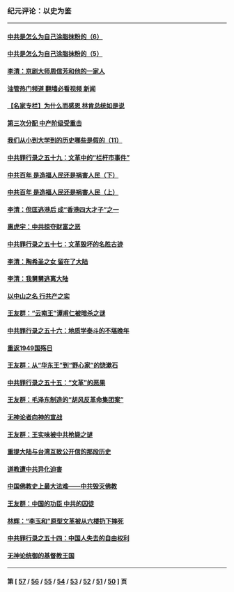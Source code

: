 ### 纪元评论：以史为鉴
---
#### [中共是怎么为自己涂脂抹粉的（6）](../../pages/nsc1028/n13412021.md?12040330) 
#### [中共是怎么为自己涂脂抹粉的（5）](../../pages/nsc1028/n13405477.md?12040330) 
#### [李清：京剧大师周信芳和他的一家人](../../pages/nsc1028/n13391411.md?12040330) 
#### [油管热门频道 翻墙必看视频 新闻](ok?12040330)
#### [【名家专栏】为什么而感恩 林肯总统如是说](../../pages/nsc1028/n13402501.md?12040330) 
#### [第三次分配 中产阶级受重击](../../pages/nsc1028/n13401007.md?12040330) 
#### [我们从小到大学到的历史哪些是假的（11）](../../pages/nsc1028/n13395097.md?12040330) 
#### [中共罪行录之五十九：文革中的“栏杆市事件”](../../pages/nsc1028/n13390605.md?12040330) 
#### [中共百年 是造福人民还是祸害人民（下）](../../pages/nsc1028/n13389389.md?12040330) 
#### [中共百年 是造福人民还是祸害人民（上）](../../pages/nsc1028/n13388697.md?12040330) 
#### [李清：倪匡逃港后 成“香港四大才子”之一](../../pages/nsc1028/n13377522.md?12040330) 
#### [惠虎宇：中共掠夺财富之恶](../../pages/nsc1028/n13374142.md?12040330) 
#### [中共罪行录之五十七：文革毁坏的名胜古迹](../../pages/nsc1028/n13373282.md?12040330) 
#### [李清：陶希圣之女 留在了大陆](../../pages/nsc1028/n13367727.md?12040330) 
#### [李清：我舅舅逃离大陆](../../pages/nsc1028/n13343329.md?12040330) 
#### [以中山之名 行共产之实](../../pages/nsc1028/n13346437.md?12040330) 
#### [王友群：“云南王”谭甫仁被暗杀之谜](../../pages/nsc1028/n13357123.md?12040330) 
#### [中共罪行录之五十六：地质学泰斗的不堪晚年](../../pages/nsc1028/n13355675.md?12040330) 
#### [重返1949国殇日](../../pages/nsc1028/n13346372.md?12040330) 
#### [王友群：从“华东王”到“野心家”的饶漱石](../../pages/nsc1028/n13346037.md?12040330) 
#### [中共罪行录之五十五：“文革”的恶果](../../pages/nsc1028/n13324062.md?12040330) 
#### [王友群：毛泽东制造的“胡风反革命集团案”](../../pages/nsc1028/n13324909.md?12040330) 
#### [无神论者向神的宣战](../../pages/nsc1028/n13281535.md?12040330) 
#### [王友群：王实味被中共枪毙之谜](../../pages/nsc1028/n13307502.md?12040330) 
#### [重提大陆与台湾互致公开信的那段历史](../../pages/nsc1028/n13305095.md?12040330) 
#### [道教遭中共异化迫害](../../pages/nsc1028/n13281463.md?12040330) 
#### [中国佛教史上最大法难——中共毁灭佛教](../../pages/nsc1028/n13281397.md?12040330) 
#### [王友群：中国的功臣 中共的囚徒](../../pages/nsc1028/n13291790.md?12040330) 
#### [林辉：“李玉和”原型文革被从六楼扔下摔死](../../pages/nsc1028/n13291564.md?12040330) 
#### [中共罪行录之五十四：中国人失去的自由权利](../../pages/nsc1028/n13290123.md?12040330) 
#### [无神论统御的基督教王国](../../pages/nsc1028/n13281280.md?12040330) 

---
#### 第 [ [57](./57.md?12040330) / [56](./56.md?12040330) / [55](./55.md?12040330) / [54](./54.md?12040330) / [53](./53.md?12040330) / [52](./52.md?12040330) / [51](./51.md?12040330) / [50](./50.md?12040330) ] 页
